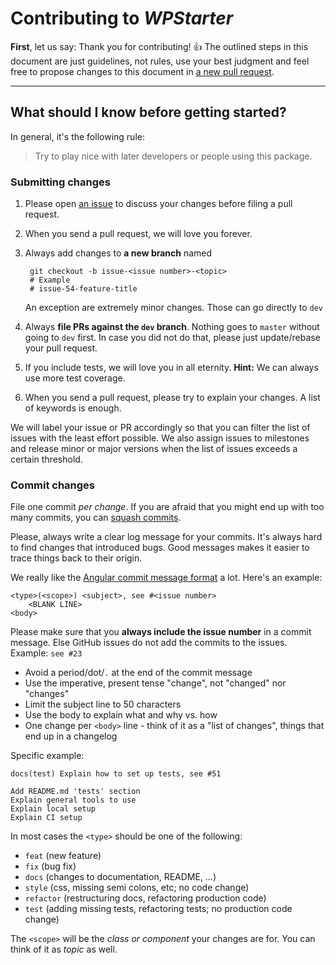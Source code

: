 # Contributing to _WPStarter_
**First**, let us say: Thank you for contributing! :+1:
The outlined steps in this document are just guidelines, not rules, 
use your best judgment and feel free to propose changes to this document 
in [a new pull request][github-pr-link].

---

## What should I know before getting started?
In general, it's the following rule:

> Try to play nice with later developers or people using this package.

### Submitting changes
1. Please open [an issue][github-issues-link] 
   to discuss your changes before filing a pull request.
2. When you send a pull request, we will love you forever.
3. Always add changes to **a new branch** named 

        git checkout -b issue-<issue number>-<topic>
        # Example
        # issue-54-feature-title

    An exception are extremely minor changes. Those can go directly to `dev`  

4. Always **file PRs against the `dev` branch**. Nothing goes to `master` without 
   going to `dev` first. In case you did not do that, please just update/rebase 
   your pull request.
5. If you include tests, we will love you in all eternity. 
   **Hint:** We can always use more test coverage.
6. When you send a pull request, please try to explain your changes. A list of 
   keywords is enough.

We will label your issue or PR accordingly so that you can filter the list of 
issues with the least effort possible. We also assign issues to milestones and 
release minor or major versions when the list of issues exceeds a certain 
threshold.

### Commit changes
File one commit _per change_. If you are afraid that you might end up with too 
many commits, you can [squash commits][so-git-squash].

Please, always write a clear log message for your commits. It's always hard 
to find changes that introduced bugs. Good messages makes it easier to trace 
things back to their origin.

We really like the 
[Angular commit message format][angular-contrib-docs-link] 
a lot. Here's an example:

```
<type>(<scope>) <subject>, see #<issue number>
    <BLANK LINE>
<body>
```

Please make sure that you **always include the issue number** in a commit message. 
Else GitHub issues do not add the commits to the issues. Example: `see #23`

 * Avoid a period/dot/`.` at the end of the commit message
 * Use the imperative, present tense "change", not "changed" nor "changes"
 * Limit the subject line to 50 characters
 * Use the body to explain what and why vs. how
 * One change per `<body>` line - think of it as a "list of changes", things
  that end up in a changelog
 

Specific example:

```
docs(test) Explain how to set up tests, see #51

Add README.md 'tests' section
Explain general tools to use
Explain local setup
Explain CI setup
```

In most cases the `<type>` should be one of the following:

 * `feat` (new feature)
 * `fix` (bug fix)
 * `docs` (changes to documentation, README, …)
 * `style` (css, missing semi colons, etc; no code change)
 * `refactor` (restructuring docs, refactoring production code)
 * `test` (adding missing tests, refactoring tests; no production code change)

The `<scope>` will be the _class or component_ your changes are for. 
You can think of it as _topic_ as well.

[github-pr-link]: https://github.com/wecodemore/wpstarter/compare
[github-issues-link]: https://github.com/wecodemore/wpstarter/issues/new
[so-git-squash]: http://stackoverflow.com/a/5201642/376483
[angular-contrib-docs-link]: https://github.com/angular/angular.js/blob/5d695e5566212d93da0fc1281d5d39ffee0039a3/CONTRIBUTING.md#commit-message-format